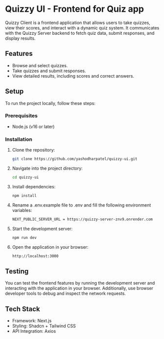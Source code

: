 # Quizzy UI - Frontend for Quiz app

Quizzy Client is a frontend application that allows users to take quizzes, view their scores, and interact with a dynamic quiz system. It communicates with the Quizzy Server backend to fetch quiz data, submit responses, and display results.

## Features

- Browse and select quizzes.
- Take quizzes and submit responses.
- View detailed results, including scores and correct answers.

## Setup

To run the project locally, follow these steps:

### Prerequisites

- Node.js (v16 or later)

### Installation

1. Clone the repository:

   ```bash
   git clone https://github.com/yashodharpatel/quizzy-ui.git
   ```

2. Navigate into the project directory:

   ```bash
   cd quizzy-ui
   ```

3. Install dependencies:

   ```bash
   npm install
   ```

4. Rename a .env.example file to .env and fill the following environment variables:

   ```bash
   NEXT_PUBLIC_SERVER_URL = https://quizzy-server-znv9.onrender.com
   ```

5. Start the development server:

   ```bash
   npm run dev
   ```

6. Open the application in your browser:
   ```bash
   http://localhost:3000
   ```

## Testing

You can test the frontend features by running the development server and interacting with the application in your browser. Additionally, use browser developer tools to debug and inspect the network requests.

## Tech Stack

- Framework: Next.js
- Styling: Shadcn + Tailwind CSS
- API Integration: Axios
